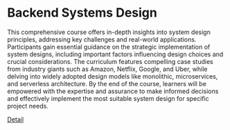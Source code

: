 # Backend Systems Design

This comprehensive course offers in-depth insights into system design principles, addressing key challenges and real-world applications. Participants gain essential guidance on the strategic implementation of system designs, including important factors influencing design choices and crucial considerations. The curriculum features compelling case studies from industry giants such as Amazon, Netflix, Google, and Uber, while delving into widely adopted design models like monolithic, microservices, and serverless architecture. By the end of the course, learners will be empowered with the expertise and assurance to make informed decisions and effectively implement the most suitable system design for specific project needs. 

[Detail](https://eduitfree.com/courses/backend-systems-design)